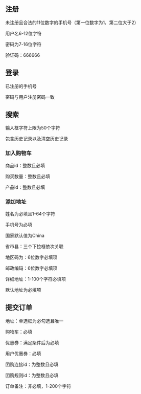 ## 注册

未注册且合法的11位数字的手机号（第一位数字为1，第二位大于2）

用户名6-12位字符

密码为7-16位字符

验证码：666666



## 登录

已注册的手机号

密码与用户注册密码一致



## 搜索

输入框字符上限为50个字符

包含历史记录以及清空历史记录



### 加入购物车

商品id：整数且必填

购买数量：整数且必填

产品id：整数且必填



### 添加地址

姓名为必填且1-64个字符

手机号为必填

国家默认值为China

省市县：三个下拉框依次关联

地区码为：6位数字必填项

邮政编码：6位数字必填项

详细地址：1-100个字符必填项

默认地址为必填项



## 提交订单

地址：单选框为必勾选且唯一

购物车：必填

优惠券：满足条件后为必填

用户优惠券：必填

团购连接id：为整数且必填

团购规则id：为整数且必填

订单备注：非必填，1-200个字符

